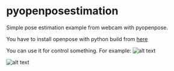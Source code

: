 # pyopenposestimation

Simple pose estimation example from webcam with pyopenpose.

You have to install openpose with python build from [here](https://github.com/CMU-Perceptual-Computing-Lab/openpose/blob/master/doc/installation.md#python-api) 

You can use it for control something. For example:
![alt text](https://github.com/abdullahcavuss/pyopenposestimation/blob/master/righthandgoright.png)



![alt text](https://github.com/abdullahcavuss/pyopenposestimation/blob/master/throttle.png)

